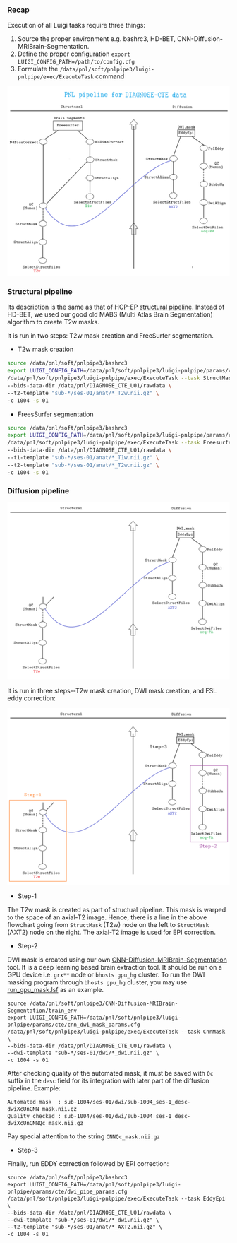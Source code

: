 ### Recap

Execution of all Luigi tasks require three things:

1. Source the proper environment e.g. bashrc3, HD-BET, CNN-Diffusion-MRIBrain-Segmentation.
2. Define the proper configuration `export LUIGI_CONFIG_PATH=/path/to/config.cfg`
3. Formulate the `/data/pnl/soft/pnlpipe3/luigi-pnlpipe/exec/ExecuteTask` command


![](cte_pipeline.png)

### Structural pipeline

Its description is the same as that of HCP-EP [structural pipeline](https://github.com/pnlbwh/luigi-pnlpipe/blob/hcp/docs/Process_HCP-EP_data.md#structural-pipeline).
Instead of HD-BET, we used our good old MABS (Multi Atlas Brain Segmentation) algorithm to create T2w masks.

It is run in two steps: T2w mask creation and FreeSurfer segmentation.

* T2w mask creation

```bash
source /data/pnl/soft/pnlpipe3/bashrc3
export LUIGI_CONFIG_PATH=/data/pnl/soft/pnlpipe3/luigi-pnlpipe/params/cte/T2w_mask_params.cfg
/data/pnl/soft/pnlpipe3/luigi-pnlpipe/exec/ExecuteTask --task StructMask \
--bids-data-dir /data/pnl/DIAGNOSE_CTE_U01/rawdata \
--t2-template "sub-*/ses-01/anat/*_T2w.nii.gz" \
-c 1004 -s 01
```

* FreesSurfer segmentation

```bash
source /data/pnl/soft/pnlpipe3/bashrc3
export LUIGI_CONFIG_PATH=/data/pnl/soft/pnlpipe3/luigi-pnlpipe/params/cte/struct_pipe_params.cfg
/data/pnl/soft/pnlpipe3/luigi-pnlpipe/exec/ExecuteTask --task Freesurfer \
--bids-data-dir /data/pnl/DIAGNOSE_CTE_U01/rawdata \
--t1-template "sub-*/ses-01/anat/*_T1w.nii.gz" \
--t2-template "sub-*/ses-01/anat/*_T2w.nii.gz" \
-c 1004 -s 01
```

### Diffusion pipeline

![](cte_diffusion_pipeline.png)

It is run in three steps--T2w mask creation, DWI mask creation, and FSL eddy correction:

![](cte_diffusion_pipeline_stepped.png)

* Step-1

The T2w mask is created as part of structual pipeline. This mask is warped to the space of an axial-T2 image.
Hence, there is a line in the above flowchart going from `StructMask` (T2w) node on the left to `StructMask` (AXT2) node on the right.
The axial-T2 image is used for EPI correction.

* Step-2

DWI mask is created using our own [CNN-Diffusion-MRIBrain-Segmentation](https://github.com/pnlbwh/CNN-Diffusion-MRIBrain-Segmentation) tool.
It is a deep learning based brain extraction tool. It should be run on a GPU device i.e. `grx**` node or `bhosts gpu_hg` cluster.
To run the DWI masking program through `bhosts gpu_hg` cluster, you may use [run_gpu_mask.lsf](../workflows/run_gpu_mask.lsf) as an example.

```
source /data/pnl/soft/pnlpipe3/CNN-Diffusion-MRIBrain-Segmentation/train_env
export LUIGI_CONFIG_PATH=/data/pnl/soft/pnlpipe3/luigi-pnlpipe/params/cte/cnn_dwi_mask_params.cfg
/data/pnl/soft/pnlpipe3/luigi-pnlpipe/exec/ExecuteTask --task CnnMask \
--bids-data-dir /data/pnl/DIAGNOSE_CTE_U01/rawdata \
--dwi-template "sub-*/ses-01/dwi/*_dwi.nii.gz" \
-c 1004 -s 01 
```

After checking quality of the automated mask, it must be saved with `Qc` suffix in the `desc` field for its integration with later part of the diffusion pipeline. Example:

```
Automated mask  : sub-1004/ses-01/dwi/sub-1004_ses-1_desc-dwiXcUnCNN_mask.nii.gz
Quality checked : sub-1004/ses-01/dwi/sub-1004_ses-1_desc-dwiXcUnCNNQc_mask.nii.gz
```

Pay special attention to the string `CNNQc_mask.nii.gz`

* Step-3

Finally, run EDDY correction followed by EPI correction:

```
source /data/pnl/soft/pnlpipe3/bashrc3
export LUIGI_CONFIG_PATH=/data/pnl/soft/pnlpipe3/luigi-pnlpipe/params/cte/dwi_pipe_params.cfg
/data/pnl/soft/pnlpipe3/luigi-pnlpipe/exec/ExecuteTask --task EddyEpi \
--bids-data-dir /data/pnl/DIAGNOSE_CTE_U01/rawdata \
--dwi-template "sub-*/ses-01/dwi/*_dwi.nii.gz" \
--t2-template "sub-*/ses-01/anat/*_AXT2.nii.gz" \
-c 1004 -s 01 
```

